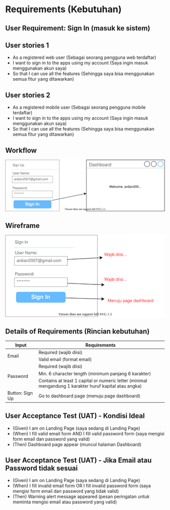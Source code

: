 # Requirements (Kebutuhan)
## User Requirement: **Sign In (masuk ke sistem)**

## User stories 1
* As a registered web user (Sebagai seorang pengguna web terdaftar)
* I want to sign in to the apps using my account (Saya ingin masuk menggunakan akun saya)
* So that I can use all the features (Sehingga saya bisa menggunakan semua fitur yang ditawarkan)

## User stories 2
* As a registered mobile user (Sebagai seorang pengguna mobile terdaftar)
* I want to sign in to the apps using my account (Saya ingin masuk menggunakan akun saya)
* So that I can use all the features (Sehingga saya bisa menggunakan semua fitur yang ditawarkan)

## Workflow
![Sign Up Workflow](/images/sign_in.svg)

## Wireframe
![Sign Up Workflow](/images/sign_in_wireframe.svg)

## Details of Requirements (Rincian kebutuhan)
<table>
    <thead>
        <tr>
            <th>Input</th>
            <th>Requirements</th>
        </tr>
    </thead>
    <tbody>
        <tr>
            <td rowspan=2>Email</td>
            <td>Required (wajib diisi)</td>
        </tr>
        <tr>
            <td>Valid email (format email)</td>
        </tr>
        <tr>
            <td rowspan=3>Password</td>
            <td>Required (wajib diisi)</td>
        </tr>
        <tr>
            <td>Min. 6 character length (minimum panjang 6 karakter)</td>
        </tr>
            <td>Contains at least 1 capital or numeric letter (minimal mengandung 1 karakter huruf kapital atau angka)</td>
                <tr>
            <td rowspan=2>Button: Sign Up</td>
            <td>Go to dashboard page (menuju page dashboard)</td>
        </tr>
    </tbody>
</table>

## User Acceptance Test (UAT) - Kondisi Ideal
* (Given) I am on Landing Page (saya sedang di Landing Page)
* (When) I fill valid email form AND I fill valid password form (saya mengisi form email dan password yang valid)
* (Then) Dashboard page appear (muncul halaman Dashboard)

## User Acceptance Test (UAT) - Jika Email atau Password tidak sesuai
* (Given) I am on Landing Page (saya sedang di Landing Page)
* (When) I fill invalid email form OR I fill invalid password form (saya mengisi form email dan password yang tidak valid)
* (Then) Warning alert message appeared (pesan peringatan untuk meminta mengisi email atau password yang valid)
